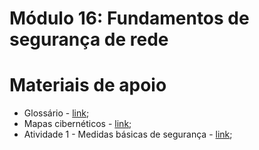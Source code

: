 # Módulo 16: Fundamentos de segurança de rede

# Materiais de apoio

- Glossário - [link](./Glossário.md);
- Mapas cibernéticos - [link](./MapasCiberneticos.md);
- Atividade 1 - Medidas básicas de segurança - [link](./Atividade1/);